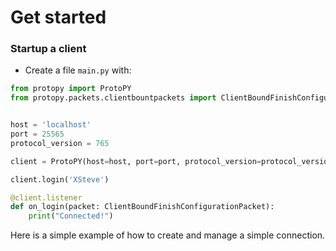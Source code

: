 # Get started

### Startup a client

* Create a file `main.py` with:

```python
from protopy import ProtoPY
from protopy.packets.clientbountpackets import ClientBoundFinishConfigurationPacket


host = 'localhost'
port = 25565
protocol_version = 765

client = ProtoPY(host=host, port=port, protocol_version=protocol_version)

client.login('XSteve')

@client.listener
def on_login(packet: ClientBoundFinishConfigurationPacket):
    print("Connected!")
```

Here is a simple example of how to create and manage a simple connection.

